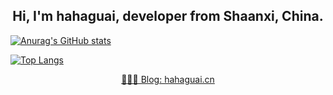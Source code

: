<h2 align="center">Hi, I'm hahaguai,  developer from Shaanxi, China.</h2>

[![Anurag's GitHub stats](https://github-readme-stats.vercel.app/api?username=wuye251)](https://github.com/anuraghazra/github-readme-stats)

[![Top Langs](https://github-readme-stats.vercel.app/api/top-langs/?username=wuye251&layout=compact&hide=php)](https://github.com/anuraghazra/github-readme-stats)

<p align="center"><a href="http://hahaguai.cn">👨🏽‍💻 Blog: hahaguai.cn</a></p>


<!--
**wuye251/wuye251** is a ✨ _special_ ✨ repository because its `README.md` (this file) appears on your GitHub profile.

Here are some ideas to get you started:

- 🔭 I’m currently working on ...
- 🌱 I’m currently learning ...
- 👯 I’m looking to collaborate on ...
- 🤔 I’m looking for help with ...
- 💬 Ask me about ...
- 📫 How to reach me: ...
- 😄 Pronouns: ...
- ⚡ Fun fact: ...
-->

